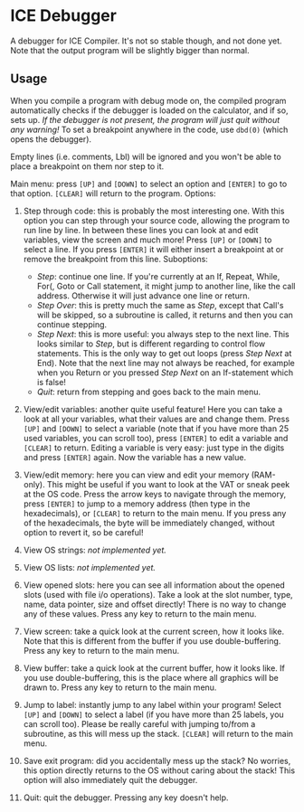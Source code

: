 # ICE Debugger
A debugger for ICE Compiler. It's not so stable though, and not done yet. Note that the output program will be slightly bigger than normal.

## Usage
When you compile a program with debug mode on, the compiled program automatically checks if the debugger is loaded on the calculator, and if so, sets up. *If the debugger is not present, the program will just quit without any warning!* To set a breakpoint anywhere in the code, use `dbd(0)` (which opens the debugger).

Empty lines (i.e. comments, Lbl) will be ignored and you won't be able to place a breakpoint on them nor step to it.

Main menu: press `[UP]` and `[DOWN]` to select an option and `[ENTER]` to go to that option. `[CLEAR]` will return to the program. Options: 
1. Step through code: this is probably the most interesting one. With this option you can step through your source code, allowing the program to run line by line. In between these lines you can look at and edit variables, view the screen and much more! Press `[UP]` or `[DOWN]` to select a line. If you press `[ENTER]` it will either insert a breakpoint at or remove the breakpoint from this line. Suboptions:
    * _Step_: continue one line. If you're currently at an If, Repeat, While, For(, Goto or Call statement, it might jump to another line, like the call address. Otherwise it will just advance one line or return.
    * _Step Over_: this is pretty much the same as _Step_, except that Call's will be skipped, so a subroutine is called, it returns and then you can continue stepping.
    * _Step Next_: this is more useful: you always step to the next line. This looks similar to _Step_, but is different regarding to control flow statements. This is the only way to get out loops (press _Step Next_ at End). Note that the next line may not always be reached, for example when you Return or you pressed _Step Next_ on an If-statement which is false!
    * _Quit_: return from stepping and goes back to the main menu.
    
2. View/edit variables: another quite useful feature! Here you can take a look at all your variables, what their values are and change them. Press `[UP]` and `[DOWN]` to select a variable (note that if you have more than 25 used variables, you can scroll too), press `[ENTER]` to edit a variable and `[CLEAR]` to return. Editing a variable is very easy: just type in the digits and press `[ENTER]` again. Now the variable has a new value.

3. View/edit memory: here you can view and edit your memory (RAM-only). This might be useful if you want to look at the VAT or sneak peek at the OS code. Press the arrow keys to navigate through the memory, press `[ENTER]` to jump to a memory address (then type in the hexadecimals), or `[CLEAR]` to return to the main menu. If you press any of the hexadecimals, the byte will be immediately changed, without option to revert it, so be careful!

4. View OS strings: _not implemented yet._

5. View OS lists: _not implemented yet._

6. View opened slots: here you can see all information about the opened slots (used with file i/o operations). Take a look at the slot number, type, name, data pointer, size and offset directly! There is no way to change any of these values. Press any key to return to the main menu.

7. View screen: take a quick look at the current screen, how it looks like. Note that this is different from the buffer if you use double-buffering. Press any key to return to the main menu.

8. View buffer: take a quick look at the current buffer, how it looks like. If you use double-buffering, this is the place where all graphics will be drawn to. Press any key to return to the main menu.

9. Jump to label: instantly jump to any label within your program! Select `[UP]` and `[DOWN]` to select a label (if you have more than 25 labels, you can scroll too). Please be really careful with jumping to/from a subroutine, as this will mess up the stack. `[CLEAR]` will return to the main menu.

10. Save exit program: did you accidentally mess up the stack? No worries, this option directly returns to the OS without caring about the stack! This option will also immediately quit the debugger.

11. Quit: quit the debugger. Pressing any key doesn't help.
